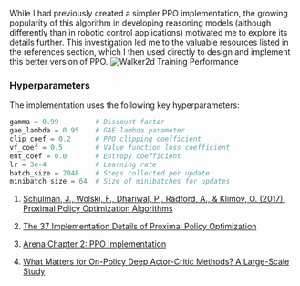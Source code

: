 While I had previously created a simpler PPO implementation, the growing popularity of this algorithm in developing reasoning models (although differently than in robotic control applications) motivated me to explore its details further. This investigation led me to the valuable resources listed in the references section, which I then used directly to design and implement this better version of PPO.
![Walker2d Training Performance](https://github.com/alirezaghl/RL/blob/main/PPO-EXP/episode_19999_reward_4346.5.gif)


### Hyperparameters

The implementation uses the following key hyperparameters:

```python
gamma = 0.99         # Discount factor
gae_lambda = 0.95    # GAE lambda parameter
clip_coef = 0.2      # PPO clipping coefficient
vf_coef = 0.5        # Value function loss coefficient
ent_coef = 0.0       # Entropy coefficient
lr = 3e-4            # Learning rate
batch_size = 2048    # Steps collected per update
minibatch_size = 64  # Size of minibatches for updates
```


1. [Schulman, J., Wolski, F., Dhariwal, P., Radford, A., & Klimov, O. (2017). Proximal Policy Optimization Algorithms](https://arxiv.org/pdf/1707.06347)

2. [The 37 Implementation Details of Proximal Policy Optimization](https://iclr-blog-track.github.io/2022/03/25/ppo-implementation-details/)

3. [Arena Chapter 2: PPO Implementation](https://arena-chapter2-rl.streamlit.app/[2.3]_PPO)

4. [What Matters for On-Policy Deep Actor-Critic Methods? A Large-Scale Study](https://openreview.net/forum?id=nIAxjsniDzg)

